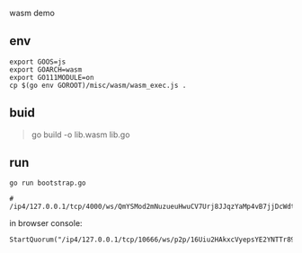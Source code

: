 wasm demo

## env

```
export GOOS=js
export GOARCH=wasm
export GO111MODULE=on
cp $(go env GOROOT)/misc/wasm/wasm_exec.js .
```

## buid

> go build -o lib.wasm lib.go

## run

```
go run bootstrap.go

# /ip4/127.0.0.1/tcp/4000/ws/QmYSMod2mNuzueuHwuCV7Urj8JJqzYaMp4vB7jjDcWdtmG
```

in browser console:

```
StartQuorum("/ip4/127.0.0.1/tcp/10666/ws/p2p/16Uiu2HAkxcVyepsYE2YNTTr89ghBW6n6qpEe6tRrZGBJckV3oCZ3")
```
